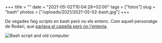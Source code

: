 +++
title = ""
date = "2021-05-02T10:04:28+02:00"
tags = ["fotos"]
slug = "bash"
photos = ["/uploads/2021/2021-05-02-bash.jpg"]
+++

De vegades faig *scripts* en bash però no els entenc. Com aquell personatge de Rodari, que [parlava el castellà però no l'entenia](/2015/01/23/parlar-sense-entendre.html).

<img src="/uploads/2021/2021-05-02-bash.jpg" alt="Bash script and old computer">